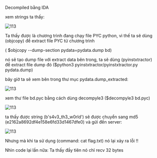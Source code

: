 Decompiled bằng IDA 

xem strings ta thấy:

![113](https://user-images.githubusercontent.com/84214843/118421825-11acb380-b6ec-11eb-973b-d8ea7a818104.png)

Ta thấy được là chương trình đang chạy file PYC python, vì thế ta sẽ dùng (objcopy) để extract file PYC từ chương trình

( $objcopy --dump-section pydata=pydata.dump bd)

nó sẽ tạo dump file với extract data bên trong, ta sẽ dùng (pyinstxtractor) để extract file dump đó ($python3 pyinstxtractor/pyinstxtractor.py pydata.dump)

bây giờ ta sẽ xem bên trong thư mục pydata.dump_extracted:

![113](https://user-images.githubusercontent.com/84214843/118422261-14f46f00-b6ed-11eb-872f-80420a609fc6.png)

xem thư file bd.pyc bằng cách dùng decompyle3 ($decompyle3  bd.pyc)

![113](https://user-images.githubusercontent.com/84214843/118422417-5edd5500-b6ed-11eb-872a-39e0ca113ca6.png)

ta thấy được string (b's4v3_th3_w0rld') sẽ được chuyển sang md5 (e2162a8692df4e158e6fd33d1467dfe0)  và gửi đến server:

![113](https://user-images.githubusercontent.com/84214843/118422681-e32fd800-b6ed-11eb-9823-39da4f5a558b.png)

Nhưng mà khi ta sử dụng (command: cat flag.txt) nó lại xảy ra lỗi !!

Nhìn code lại lần nữa: Ta thấy đầy tiên nó chỉ recv 32 bytes 





